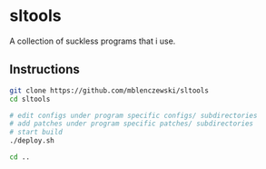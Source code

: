 # sltools
A collection of suckless programs that i use.

## Instructions
```sh
git clone https://github.com/mblenczewski/sltools
cd sltools

# edit configs under program specific configs/ subdirectories
# add patches under program specific patches/ subdirectories
# start build
./deploy.sh

cd ..
```
